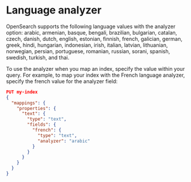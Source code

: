 # Language analyzer
OpenSearch supports the following language values with the analyzer option: arabic, armenian, basque, bengali, brazilian, bulgarian, catalan, czech, danish, dutch, english, estonian, finnish, french, galician, german, greek, hindi, hungarian, indonesian, irish, italian, latvian, lithuanian, norwegian, persian, portuguese, romanian, russian, sorani, spanish, swedish, turkish, and thai.

To use the analyzer when you map an index, specify the value within your query. For example, to map your index with the French language analyzer, specify the french value for the analyzer field:

```json
PUT my-index
{
  "mappings": {
    "properties": {
      "text": { 
        "type": "text",
        "fields": {
          "french": { 
            "type": "text",
            "analyzer": "arabic"
          }
        }
      }
    }
  }
}
```